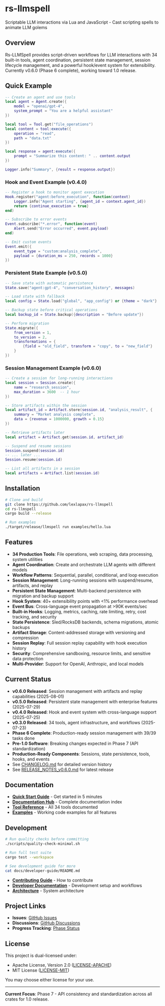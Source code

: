 # rs-llmspell

Scriptable LLM interactions via Lua and JavaScript - Cast scripting spells to animate LLM golems

## Overview

Rs-LLMSpell provides script-driven workflows for LLM interactions with 34 built-in tools, agent coordination, persistent state management, session lifecycle management, and a powerful hook/event system for extensibility. Currently v0.6.0 (Phase 6 complete), working toward 1.0 release.

## Quick Example

```lua
-- Create an agent and use tools
local agent = Agent.create({
    model = "openai/gpt-4",
    system_prompt = "You are a helpful assistant"
})

local tool = Tool.get("file_operations")
local content = tool:execute({
    operation = "read",
    path = "data.txt"
})

local response = agent:execute({
    prompt = "Summarize this content: " .. content.output
})

Logger.info("Summary", {result = response.output})
```

### Hook and Event Example (v0.4.0)

```lua
-- Register a hook to monitor agent execution
Hook.register("agent:before_execution", function(context)
    Logger.info("Agent starting", {agent_id = context.agent_id})
    return {continue_execution = true}
end)

-- Subscribe to error events
Event.subscribe("*.error", function(event)
    Alert.send("Error occurred", event.payload)
end)

-- Emit custom events
Event.emit({
    event_type = "custom:analysis_complete",
    payload = {duration_ms = 250, records = 1000}
})
```

### Persistent State Example (v0.5.0)

```lua
-- Save state with automatic persistence
State.save("agent:gpt-4", "conversation_history", messages)

-- Load state with fallback
local config = State.load("global", "app_config") or {theme = "dark"}

-- Backup state before critical operations
local backup_id = State.backup({description = "Before update"})

-- Perform migration
State.migrate({
    from_version = 1,
    to_version = 2,
    transformations = {
        {field = "old_field", transform = "copy", to = "new_field"}
    }
})
```

### Session Management Example (v0.6.0)

```lua
-- Create a session for long-running interactions
local session = Session.create({
    name = "research_session",
    max_duration = 3600  -- 1 hour
})

-- Store artifacts within the session
local artifact_id = Artifact.store(session.id, "analysis_result", {
    summary = "Market analysis complete",
    data = {revenue = 1000000, growth = 0.15}
})

-- Retrieve artifacts later
local artifact = Artifact.get(session.id, artifact_id)

-- Suspend and resume sessions
Session.suspend(session.id)
-- ... later ...
Session.resume(session.id)

-- List all artifacts in a session
local artifacts = Artifact.list(session.id)
```

## Installation

```bash
# Clone and build
git clone https://github.com/lexlapax/rs-llmspell
cd rs-llmspell
cargo build --release

# Run examples
./target/release/llmspell run examples/hello.lua
```

## Features

- **34 Production Tools**: File operations, web scraping, data processing, system utilities
- **Agent Coordination**: Create and orchestrate LLM agents with different models
- **Workflow Patterns**: Sequential, parallel, conditional, and loop execution
- **Session Management**: Long-running sessions with suspend/resume, artifacts, and replay
- **Persistent State Management**: Multi-backend persistence with migration and backup support
- **Hook System**: 40+ extensibility points with <1% performance overhead
- **Event Bus**: Cross-language event propagation at >90K events/sec
- **Built-in Hooks**: Logging, metrics, caching, rate limiting, retry, cost tracking, and security
- **State Persistence**: Sled/RocksDB backends, schema migrations, atomic backups
- **Artifact Storage**: Content-addressed storage with versioning and compression
- **Session Replay**: Full session replay capability with hook execution history
- **Security**: Comprehensive sandboxing, resource limits, and sensitive data protection
- **Multi-Provider**: Support for OpenAI, Anthropic, and local models

## Current Status

- **v0.6.0 Released**: Session management with artifacts and replay capabilities (2025-08-01)
- **v0.5.0 Released**: Persistent state management with enterprise features (2025-07-29)
- **v0.4.0 Released**: Hook and event system with cross-language support (2025-07-25)
- **v0.3.0 Released**: 34 tools, agent infrastructure, and workflows (2025-07-23)
- **Phase 6 Complete**: Production-ready session management with 39/39 tasks done
- **Pre-1.0 Software**: Breaking changes expected in Phase 7 (API standardization)
- **Production-Ready Components**: Sessions, state persistence, tools, hooks, and events
- See [CHANGELOG.md](CHANGELOG.md) for detailed version history
- See [RELEASE_NOTES_v0.6.0.md](RELEASE_NOTES_v0.6.0.md) for latest release

## Documentation

- **[Quick Start Guide](docs/user-guide/getting-started.md)** - Get started in 5 minutes
- **[Documentation Hub](docs/README.md)** - Complete documentation index
- **[Tool Reference](docs/user-guide/tool-reference.md)** - All 34 tools documented
- **[Examples](examples/)** - Working code examples for all features

## Development

```bash
# Run quality checks before committing
./scripts/quality-check-minimal.sh

# Run full test suite
cargo test --workspace

# See development guide for more
cat docs/developer-guide/README.md
```

- **[Contributing Guide](CONTRIBUTING.md)** - How to contribute
- **[Developer Documentation](docs/developer-guide/)** - Development setup and workflows
- **[Architecture](docs/technical/rs-llmspell-final-architecture.md)** - System architecture

## Project Links

- **Issues**: [GitHub Issues](https://github.com/lexlapax/rs-llmspell/issues)
- **Discussions**: [GitHub Discussions](https://github.com/lexlapax/rs-llmspell/discussions)
- **Progress Tracking**: [Phase Status](docs/in-progress/)

## License

This project is dual-licensed under:

- Apache License, Version 2.0 ([LICENSE-APACHE](LICENSE-APACHE))
- MIT License ([LICENSE-MIT](LICENSE-MIT))

You may choose either license for your use.

---

**Current Focus**: Phase 7 - API consistency and standardization across all crates for 1.0 release.